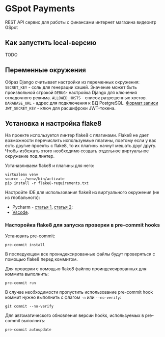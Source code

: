 # GSpot Payments

REST API сервис для работы с финансами интернет магазина видеоигр GSpot


## Как запустить local-версию

TODO

## Переменные окружения

Образ Django считывает настройки из переменных окружения:
`SECRET_KEY` - соль для генерации хэшей. Значение может быть произвольной строкой
`DEBUG`- настройка Django для ключения отладочного режима.
`ALLOWED_HOSTS` - список разрешенных хостов.
`DARABASE_URL` - адрес для подключения к БД PostgreSQL. [Формат записи](https://github.com/jacobian/dj-database-url#url-schema)
`JWT_SECRET_KEY` - ключ для расшифроки JWT-токена.

## Установка и настройка flake8
На проекте используется линтер flake8 с плагинами. Flake8 не дает возможности перечислить используемые плагины,
поэтому если у вас есть другие проекты с flake8, то их плагины начнут мешать друг другу. Чтобы избежать этого
необходимо создать отдельное виртуальное окружение под линтер.

Устанавливаем flake8 и плагины для него:
```shell
virtualenv venv
source ../venv/bin/activate
pip install -r flake8-requirements.txt
```

Настройте IDE для использования flake8 из виртуального окружения (не из глобального):
- Pycharm - [статья 1](https://melevir.medium.com/pycharm-loves-flake-671c7fac4f52), [статья 2](https://habr.com/en/company/dataart/blog/318776/);
- [Vscode](https://stackoverflow.com/questions/54160207/using-flake8-in-vscode/54160321#54160321).

### Насторойка flake8 для запуска проверки в pre-commit hooks

Установить pre-commit:
```shell
pre-commit install
```

В последующем все проиндексированные файлы будут проверяться с помощью flake8 перед коммитом.

Для проверки с помощью flake8 файлов проиндексированных для коммита выполнить:
```shell
pre-commit run  
```
В случае необходимости пропустить использование pre-commit hook коммит нужно выполнить с флагом `-n` или `--no-verify`:
```shell
git commit --no-verify
```
Для автоматического обновления версии hooks, используемых в pre-commit выполнить:
```shell
pre-commit autoupdate
```